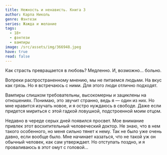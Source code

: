 ```yaml
---
title: Нежность и ненависть. Книга 3
author: Карла Николь
genre: Фэнтези
series: Жажда и желание
tags:
  - 18+
  - фэнтези
  - вампиры
image: /src/assets/img/366948.jpeg
have: true
read: false
---
```

Как страсть превращается в любовь? Медленно. И, возможно… больно.

Вопреки распространенному мнению, мы не питаемся людьми. На вкус как грязь. Но я встречаюсь с ними. Для этого люди отлично подходят.

Вампиры слишком требовательны, высокомерны и зациклены на отношениях. Понимаю, это звучит странно, ведь я — один из них. Но мне нравится изучать новое, и я остро нуждаюсь в свободе. Даже если придется мириться с этой гадкой ловушкой, подстроенной моим отцом.

Недавно в череде серых дней появился просвет. Мое внимание привлек этот восхитительный человеческий доктор. Не знаю, что в нем такого особенного, но меня сильно тянет к нему. Так не было уже очень давно, если вообще было. Мне начинает казаться, что не такой уж он обычный человек, как сам утверждает. Но отступать поздно, и я проваливаюсь в этот омут с головой…
